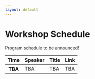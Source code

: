 ```yaml
---
layout: default
---
```


# Workshop Schedule

Program schedule to be announced!

<table class="table table-striped table-hover">
  <thead>
    <tr>
      <th scope="col">Time</th>
      <th scope="col">Speaker</th>
      <th scope="col">Title</th>
      <th scope="col">Link</th>
    </tr>
  </thead>
  <tbody>
    <tr>
      <th scope="row">TBA</th>
      <td>TBA</td>
      <td>TBA</td>
      <td>TBA</td>
    </tr>
  </tbody>
</table>
